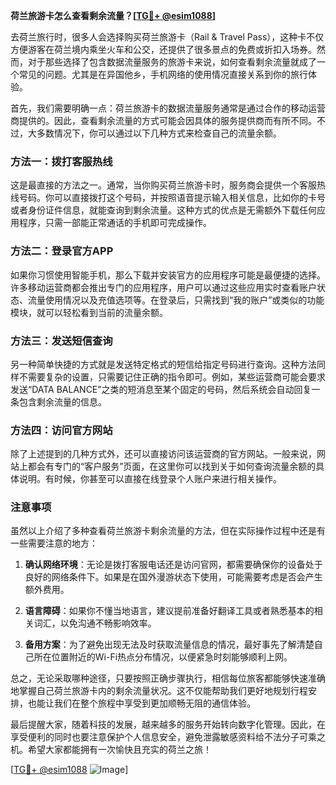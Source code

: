 **荷兰旅游卡怎么查看剩余流量？[[TG💪+ @esim1088](https://t.me/s/esim1088)]**

去荷兰旅行时，很多人会选择购买荷兰旅游卡（Rail & Travel Pass），这种卡不仅方便游客在荷兰境内乘坐火车和公交，还提供了很多景点的免费或折扣入场券。然而，对于那些选择了包含数据流量服务的旅游卡来说，如何查看剩余流量就成了一个常见的问题。尤其是在异国他乡，手机网络的使用情况直接关系到你的旅行体验。

首先，我们需要明确一点：荷兰旅游卡的数据流量服务通常是通过合作的移动运营商提供的。因此，查看剩余流量的方式可能会因具体的服务提供商而有所不同。不过，大多数情况下，你可以通过以下几种方式来检查自己的流量余额。

### 方法一：拨打客服热线

这是最直接的方法之一。通常，当你购买荷兰旅游卡时，服务商会提供一个客服热线号码。你可以直接拨打这个号码，并按照语音提示输入相关信息，比如你的卡号或者身份证件信息，就能查询到剩余流量。这种方式的优点是无需额外下载任何应用程序，只需一部能正常通话的手机即可完成操作。

### 方法二：登录官方APP

如果你习惯使用智能手机，那么下载并安装官方的应用程序可能是最便捷的选择。许多移动运营商都会推出专门的应用程序，用户可以通过这些应用实时查看账户状态、流量使用情况以及充值选项等。在登录后，只需找到“我的账户”或类似的功能模块，就可以轻松看到当前的流量余额。

### 方法三：发送短信查询

另一种简单快捷的方式就是发送特定格式的短信给指定号码进行查询。这种方法同样不需要复杂的设置，只需要记住正确的指令即可。例如，某些运营商可能会要求发送“DATA BALANCE”之类的短消息至某个固定的号码，然后系统会自动回复一条包含剩余流量的信息。

### 方法四：访问官方网站

除了上述提到的几种方式外，还可以直接访问该运营商的官方网站。一般来说，网站上都会有专门的“客户服务”页面，在这里你可以找到关于如何查询流量余额的具体说明。有时候，你甚至可以直接在线登录个人账户来进行相关操作。

### 注意事项

虽然以上介绍了多种查看荷兰旅游卡剩余流量的方法，但在实际操作过程中还是有一些需要注意的地方：

1. **确认网络环境**：无论是拨打客服电话还是访问官网，都需要确保你的设备处于良好的网络条件下。如果是在国外漫游状态下使用，可能需要考虑是否会产生额外费用。
   
2. **语言障碍**：如果你不懂当地语言，建议提前准备好翻译工具或者熟悉基本的相关词汇，以免沟通不畅影响效率。

3. **备用方案**：为了避免出现无法及时获取流量信息的情况，最好事先了解清楚自己所在位置附近的Wi-Fi热点分布情况，以便紧急时刻能够顺利上网。

总之，无论采取哪种途径，只要按照正确步骤执行，相信每位旅客都能够快速准确地掌握自己荷兰旅游卡内的剩余流量状况。这不仅能帮助我们更好地规划行程安排，也能让我们在整个旅程中享受到更加顺畅无阻的通信体验。

最后提醒大家，随着科技的发展，越来越多的服务开始转向数字化管理。因此，在享受便利的同时也要注意保护个人信息安全，避免泄露敏感资料给不法分子可乘之机。希望大家都能拥有一次愉快且充实的荷兰之旅！

[[TG💪+ @esim1088](https://t.me/s/esim1088) ![Image](https://i.postimg.cc/4NQfJmqS/Snipaste-2025-05-13-00-14-12.png)]
